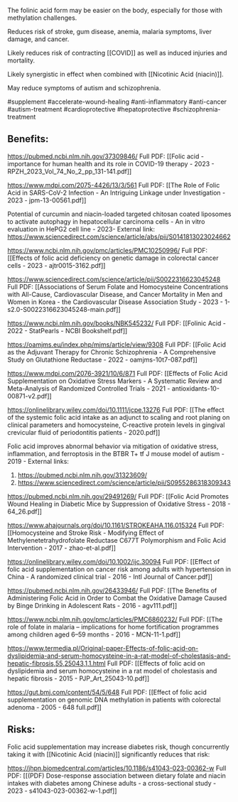 
The folinic acid form may be easier on the body, especially for those with methylation challenges.

Reduces risk of stroke, gum disease, anemia, malaria symptoms, liver damage, and cancer.

Likely reduces risk of contracting [[COVID]] as well as induced injuries and mortality.

Likely synergistic in effect when combined with [[Nicotinic Acid (niacin)]].

May reduce symptoms of autism and schizophrenia.

#supplement #accelerate-wound-healing #anti-inflammatory #anti-cancer #autism-treatment #cardioprotective #hepatoprotective #schizophrenia-treatment 

## Benefits:

https://pubmed.ncbi.nlm.nih.gov/37309846/
Full PDF: [[Folic acid - importance for human health and its role in COVID-19 therapy - 2023 - RPZH_2023_Vol_74_No_2_pp_131-141.pdf]]

https://www.mdpi.com/2075-4426/13/3/561
Full PDF: [[The Role of Folic Acid in SARS-CoV-2 Infection - An Intriguing Linkage under Investigation - 2023 - jpm-13-00561.pdf]]

Potential of curcumin and niacin-loaded targeted chitosan coated liposomes to activate autophagy in hepatocellular carcinoma cells - An in vitro evaluation in HePG2 cell line - 2023- External link:
https://www.sciencedirect.com/science/article/abs/pii/S0141813023024662

https://www.ncbi.nlm.nih.gov/pmc/articles/PMC10250996/
Full PDF: [[Effects of folic acid deficiency on genetic damage in colorectal cancer cells - 2023 - ajtr0015-3162.pdf]]

https://www.sciencedirect.com/science/article/pii/S0022316623045248
Full PDF: [[Associations of Serum Folate and Homocysteine Concentrations with All-Cause, Cardiovascular Disease, and Cancer Mortality in Men and Women in Korea - the Cardiovascular Disease Association Study - 2023 - 1-s2.0-S0022316623045248-main.pdf]]

https://www.ncbi.nlm.nih.gov/books/NBK545232/
Full PDF: [[Folinic Acid - 2022 - StatPearls - NCBI Bookshelf.pdf]]

https://oamjms.eu/index.php/mjms/article/view/9308
Full PDF: [[Folic Acid as the Adjuvant Therapy for Chronic Schizophrenia - A Comprehensive Study on Glutathione Reductase - 2022 - oamjms-10t7-087.pdf]]

https://www.mdpi.com/2076-3921/10/6/871
Full PDF: [[Effects of Folic Acid Supplementation on Oxidative Stress Markers - A Systematic Review and Meta-Analysis of Randomized Controlled Trials - 2021 - antioxidants-10-00871-v2.pdf]]

https://onlinelibrary.wiley.com/doi/10.1111/jcpe.13276
Full PDF: [[The effect of the systemic folic acid intake as an adjunct to scaling and root planing on clinical parameters and homocysteine, C‐reactive protein levels in gingival crevicular fluid of periodontitis patients - 2020.pdf]]

Folic acid improves abnormal behavior via mitigation of oxidative stress, inflammation, and ferroptosis in the BTBR T+ tf J mouse model of autism - 2019 - External links:
1. https://pubmed.ncbi.nlm.nih.gov/31323609/
2. https://www.sciencedirect.com/science/article/pii/S0955286318309343

https://pubmed.ncbi.nlm.nih.gov/29491269/
Full PDF: [[Folic Acid Promotes Wound Healing in Diabetic Mice by Suppression of Oxidative Stress - 2018 - 64_26.pdf]]

https://www.ahajournals.org/doi/10.1161/STROKEAHA.116.015324
Full PDF: [[Homocysteine and Stroke Risk - Modifying Effect of Methylenetetrahydrofolate Reductase C677T Polymorphism and Folic Acid Intervention - 2017 - zhao-et-al.pdf]]

https://onlinelibrary.wiley.com/doi/10.1002/ijc.30094
Full PDF: [[Effect of folic acid supplementation on cancer risk among adults with hypertension in China - A randomized clinical trial - 2016 - Intl Journal of Cancer.pdf]]

https://pubmed.ncbi.nlm.nih.gov/26433946/
Full PDF: [[The Benefits of Administering Folic Acid in Order to Combat the Oxidative Damage Caused by Binge Drinking in Adolescent Rats - 2016 - agv111.pdf]]

https://www.ncbi.nlm.nih.gov/pmc/articles/PMC6860232/
Full PDF: [[The role of folate in malaria – implications for home fortification programmes among children aged 6–59 months - 2016 - MCN-11-1.pdf]]

https://www.termedia.pl/Original-paper-Effects-of-folic-acid-on-dyslipidemia-and-serum-homocysteine-in-a-rat-model-of-cholestasis-and-hepatic-fibrosis,55,25043,1,1.html
Full PDF: [[Effects of folic acid on dyslipidemia and serum homocysteine in a rat model of cholestasis and hepatic fibrosis - 2015 - PJP_Art_25043-10.pdf]]

https://gut.bmj.com/content/54/5/648
Full PDF: [[Effect of folic acid supplementation on genomic DNA methylation in patients with colorectal adenoma - 2005 - 648 full.pdf]]

## Risks:

Folic acid supplementation may increase diabetes risk, though concurrently taking it with [[Nicotinic Acid (niacin)]] significantly reduces that risk:

https://jhpn.biomedcentral.com/articles/10.1186/s41043-023-00362-w
Full PDF: [[(PDF) Dose-response association between dietary folate and niacin intakes with diabetes among Chinese adults - a cross-sectional study - 2023 - s41043-023-00362-w-1.pdf]]